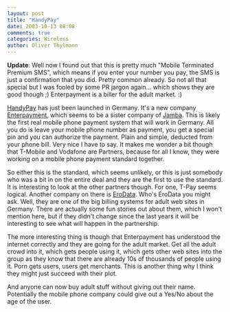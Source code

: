 ```yaml
---
layout: post
title: "HandyPay"
date: 2003-10-13 08:08
comments: true
categories: Wireless
author: Oliver Thylmann
---
```



**Update**: Well now I found out that this is pretty much &quot;Mobile Terminated Premium SMS&quot;, which means if you enter your number you pay, the SMS is just a confirmation that you did. Pretty common already. So not all that special but I was fooled by some PR jargon again... which shows they are good though ;) Enterpayment is a biller for the adult market. :)

[HandyPay](http://www.handypay.de/) has just been launched in Germany. It's a new company [Enterpayment](http://www.enterpayment.de/), which seems to be a sister company of [Jamba](http://www.jamba.de/). This is likely the first real mobile phone payment system that will work in Germany. All you do is leave your mobile phone number as payment, you get a special pin and you can authorize the payment. Plain and simple, deducted from your phone bill. Very nice I have to say. It makes me wonder a bit though that T-Mobile and Vodafone are Partners, because for all I know, they were working on a mobile phone payment standard together.

So either this is the standard, which seems unlikely, or this is just somebody who was a bit in on the entire deal and they are the first to use the standard. It is interesting to look at the other partners though. For one, T-Pay seems logical. Another company on there is [EroData](http://www.erodata.de/). Who's EroData you might ask. Well, they are one of the big billing systems for adult web sites in Germany. There are actually some fun stories out about them, which I won't mention here, but if they didn't change since the last years it will be interesting to see what will happen in the partnership.

The more interesting thing is though that Enterpayment has understood the internet correctly and they are going for the adult market. Get all the adult crowd into it, which gets people using it, which gets other web sites into the group as they know that there are already 10s of thousands of people using it. Porn gets users, users get merchants. This is another thing why I think they might just succeed with their plot.

And anyone can now buy adult stuff without giving out their name. Potentially the mobile phone company could give out a Yes/No about the age of the user.


